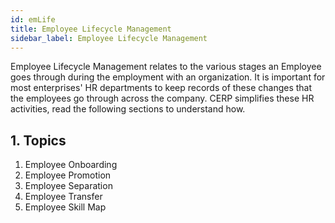 ```yaml
---
id: emLife
title: Employee Lifecycle Management
sidebar_label: Employee Lifecycle Management
---
```


Employee Lifecycle Management relates to the various stages an Employee goes through during the employment with an organization. It is important for most enterprises' HR departments to keep records of these changes that the employees go through across the company. CERP simplifies these HR activities, read the following sections to understand how.

## 1. Topics

1. Employee Onboarding
1. Employee Promotion
1. Employee Separation
1. Employee Transfer
1. Employee Skill Map
